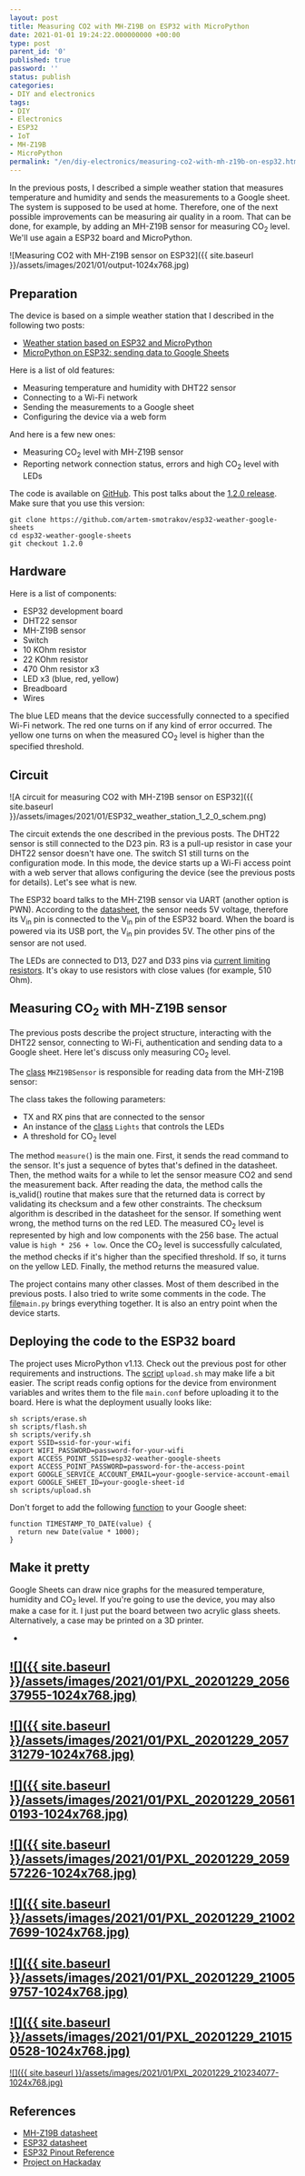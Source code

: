 ```yaml
---
layout: post
title: Measuring CO2 with MH-Z19B on ESP32 with MicroPython
date: 2021-01-01 19:24:22.000000000 +00:00
type: post
parent_id: '0'
published: true
password: ''
status: publish
categories:
- DIY and electronics
tags:
- DIY
- Electronics
- ESP32
- IoT
- MH-Z19B
- MicroPython
permalink: "/en/diy-electronics/measuring-co2-with-mh-z19b-on-esp32.html"
---
```



In the previous posts, I described a simple weather station that measures temperature and humidity and sends the measurements to a Google sheet. The system is supposed to be used at home. Therefore, one of the next possible improvements can be measuring air quality in a room. That can be done, for example, by adding an MH-Z19B sensor for measuring CO<sub>2</sub> level. We'll use again a ESP32 board and MicroPython.





![Measuring CO2 with MH-Z19B sensor on ESP32]({{ site.baseurl }}/assets/images/2021/01/output-1024x768.jpg)



  
  




## Preparation





The device is based on a simple weather station that I described in the following two posts:





- [Weather station based on ESP32 and MicroPython](/en/diy-electronics/weather-station-based-on-esp32-and-micropython.html)
- [MicroPython on ESP32: sending data to Google Sheets](/en/diy-electronics/micropython-on-esp32-sending-data-to-google-sheets.html)





Here is a list of old features:





- Measuring temperature and humidity with DHT22 sensor
- Connecting to a Wi-Fi network
- Sending the measurements to a Google sheet
- Configuring the device via a web form





And here is a few new ones:





- Measuring CO<sub>2</sub> level with MH-Z19B sensor
- Reporting network connection status, errors and high CO<sub>2</sub> level with LEDs





The code is available on [GitHub](https://github.com/artem-smotrakov/esp32-weather-google-sheets). This post talks about the [1.2.0 release](https://github.com/artem-smotrakov/esp32-weather-google-sheets/releases/tag/1.2.0). Make sure that you use this version:





```
git clone https://github.com/artem-smotrakov/esp32-weather-google-sheets
cd esp32-weather-google-sheets
git checkout 1.2.0
```





## Hardware





Here is a list of components:





- ESP32 development board
- DHT22 sensor
- MH-Z19B sensor
- Switch
- 10 KOhm resistor
- 22 KOhm resistor
- 470 Ohm resistor x3
- LED x3 (blue, red, yellow)
- Breadboard
- Wires





The blue LED means that the device successfully connected to a specified Wi-Fi network. The red one turns on if any kind of error occurred. The yellow one turns on when the measured CO<sub>2</sub> level is higher than the specified threshold.





## Circuit





![A circuit for measuring CO2 with MH-Z19B sensor on ESP32]({{ site.baseurl }}/assets/images/2021/01/ESP32_weather_station_1_2_0_schem.png)





The circuit extends the one described in the previous posts. The DHT22 sensor is still connected to the D23 pin. R3 is a pull-up resistor in case your DHT22 sensor doesn't have one. The switch S1 still turns on the configuration mode. In this mode, the device starts up a Wi-Fi access point with a web server that allows configuring the device (see the previous posts for details). Let's see what is new.





The ESP32 board talks to the MH-Z19B sensor via UART (another option is PWN). According to the [datasheet](https://www.winsen-sensor.com/d/files/MH-Z19B.pdf), the sensor needs 5V voltage, therefore its V<sub>in</sub> pin is connected to the V<sub>in</sub> pin of the ESP32 board. When the board is powered via its USB port, the V<sub>in</sub> pin provides 5V. The other pins of the sensor are not used.





The LEDs are connected to D13, D27 and D33 pins via [current limiting resistors](/en/diy-electronics/limit-the-current-take-care-of-your-favorite-led.html). It's okay to use resistors with close values (for example, 510 Ohm).





## Measuring CO<sub>2</sub> with MH-Z19B sensor





The previous posts describe the project structure, interacting with the DHT22 sensor, connecting to Wi-Fi, authentication and sending data to a Google sheet. Here let's discuss only measuring CO<sub>2</sub> level.





The [class](https://github.com/artem-smotrakov/esp32-weather-google-sheets/blob/1.2.0/src/weather.py#L64) `MHZ19BSensor` is responsible for reading data from the MH-Z19B sensor:



 
<script src="https://gist.github.com/artem-smotrakov/1fb7499b7461693dfb3431c9f8f38952.js"></script>  




The class takes the following parameters:





- TX and RX pins that are connected to the sensor
- An instance of the [class](https://github.com/artem-smotrakov/esp32-weather-google-sheets/blob/1.2.0/src/lights.py) `Lights` that controls the LEDs
- A threshold for CO<sub>2</sub> level





The method `measure(`) is the main one. First, it sends the read command to the sensor. It's just a sequence of bytes that's defined in the datasheet. Then, the method waits for a while to let the sensor measure CO2 and send the measurement back. After reading the data, the method calls the is\_valid() routine that makes sure that the returned data is correct by validating its checksum and a few other constraints. The checksum algorithm is described in the datasheet for the sensor. If something went wrong, the method turns on the red LED. The measured CO<sub>2</sub> level is represented by high and low components with the 256 base. The actual value is `high * 256 + low`. Once the CO<sub>2</sub> level is successfully calculated, the method checks if it's higher than the specified threshold. If so, it turns on the yellow LED. Finally, the method returns the measured value.





The project contains many other classes. Most of them described in the previous posts. I also tried to write some comments in the code. The [file](https://github.com/artem-smotrakov/esp32-weather-google-sheets/blob/1.2.0/src/main.py)`main.py` brings everything together. It is also an entry point when the device starts.





## Deploying the code to the ESP32 board





The project uses MicroPython v1.13. Check out the previous post for other requirements and instructions. The [script](https://github.com/artem-smotrakov/esp32-weather-google-sheets/blob/1.2.0/scripts/upload.sh) `upload.sh` may make life a bit easier. The script reads config options for the device from environment variables and writes them to the file `main.conf` before uploading it to the board. Here is what the deployment usually looks like:





```
sh scripts/erase.sh
sh scripts/flash.sh
sh scripts/verify.sh
export SSID=ssid-for-your-wifi
export WIFI_PASSWORD=password-for-your-wifi
export ACCESS_POINT_SSID=esp32-weather-google-sheets
export ACCESS_POINT_PASSWORD=password-for-the-access-point
export GOOGLE_SERVICE_ACCOUNT_EMAIL=your-google-service-account-email
export GOOGLE_SHEET_ID=your-google-sheet-id
sh scripts/upload.sh
```





Don't forget to add the following [function](https://github.com/artem-smotrakov/esp32-weather-google-sheets/blob/1.2.0/src/main.py#L20) to your Google sheet:





```
function TIMESTAMP_TO_DATE(value) {
  return new Date(value * 1000);
}
```





## Make it pretty





Google Sheets can draw nice graphs for the measured temperature, humidity and CO<sub>2</sub> level. If you're going to use the device, you may also make a case for it. I just put the board between two acrylic glass sheets. Alternatively, a case may be printed on a 3D printer.





- 
[![]({{ site.baseurl }}/assets/images/2021/01/PXL_20201229_205637955-1024x768.jpg)](/wp-content/uploads/2021/01/PXL_20201229_205637955-scaled.jpg)
- 
[![]({{ site.baseurl }}/assets/images/2021/01/PXL_20201229_205731279-1024x768.jpg)](/wp-content/uploads/2021/01/PXL_20201229_205731279-scaled.jpg)
- 
[![]({{ site.baseurl }}/assets/images/2021/01/PXL_20201229_205610193-1024x768.jpg)](/wp-content/uploads/2021/01/PXL_20201229_205610193-scaled.jpg)
- 
[![]({{ site.baseurl }}/assets/images/2021/01/PXL_20201229_205957226-1024x768.jpg)](/wp-content/uploads/2021/01/PXL_20201229_205957226-scaled.jpg)
- 
[![]({{ site.baseurl }}/assets/images/2021/01/PXL_20201229_210027699-1024x768.jpg)](/wp-content/uploads/2021/01/PXL_20201229_210027699-scaled.jpg)
- 
[![]({{ site.baseurl }}/assets/images/2021/01/PXL_20201229_210059757-1024x768.jpg)](/wp-content/uploads/2021/01/PXL_20201229_210059757-scaled.jpg)
- 
[![]({{ site.baseurl }}/assets/images/2021/01/PXL_20201229_210150528-1024x768.jpg)](/wp-content/uploads/2021/01/PXL_20201229_210150528-scaled.jpg)
- 
[![]({{ site.baseurl }}/assets/images/2021/01/PXL_20201229_210234077-1024x768.jpg)](/wp-content/uploads/2021/01/PXL_20201229_210234077-scaled.jpg)






## References





- [MH-Z19B datasheet](https://www.winsen-sensor.com/d/files/MH-Z19B.pdf)
- [ESP32 datasheet](https://www.espressif.com/sites/default/files/documentation/esp32_datasheet_en.pdf)
- [ESP32 Pinout Reference](https://randomnerdtutorials.com/esp32-pinout-reference-gpios/)
- [Project on Hackaday](https://hackaday.io/project/166197-esp32-weather-station-and-google-sheets)







